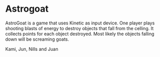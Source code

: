 Astrogoat
=================

AstroGoat is a game that uses Kinetic as input device. One player plays shooting blasts of energy to destroy objects that fall from the celling. It collects points for each object destroyed. Most likely the objects falling down will be screaming goats.

Kami, Jun, Nills and Juan

